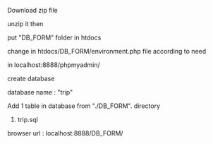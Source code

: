 Download zip file

unzip it then

put "DB_FORM" folder in htdocs

change in htdocs/DB_FORM/environment.php file according to need

in localhost:8888/phpmyadmin/

create database

database name : "trip"

Add 1 table in database from "./DB_FORM". directory 
1) trip.sql  


browser url : localhost:8888/DB_FORM/
